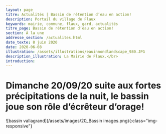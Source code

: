```yaml
---
layout: page
titre: Actualités | Bassin de rétention d’eau en action!
description: Portail du village de Flaux
keywords: mairie, commune, flaux, gard, actualités
titre_page: Bassin de rétention d’eau en action!
section: À la une
addresse_section: /actualites.html
date_texte: 8 juin 2020
date: 2020-06-08
illustration: /assets/illustrations/eauinnondlandscape_980.JPG
description_illustration: La Mairie de Flaux.</br>
introduction: 
---
```

# Dimanche 20/09/20 suite aux fortes précipitations de la nuit, le bassin joue son rôle d’écrêteur d’orage!


![bassin vallagrand](/assets/images/20_Bassin images.png){:class="img-responsive"}



